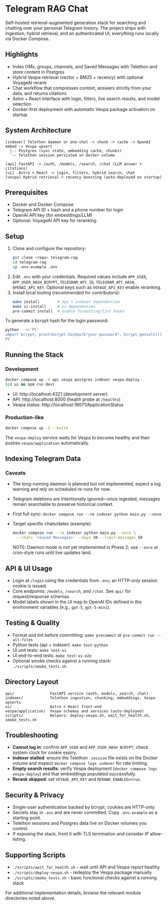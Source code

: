# Telegram RAG Chat

Self-hosted retrieval-augmented generation stack for searching and chatting over your personal Telegram history. The project ships with ingestion, hybrid retrieval, and an authenticated UI; everything runs locally via Docker Compose.

## Highlights

- Index DMs, groups, channels, and Saved Messages with Telethon and store content in Postgres
- Hybrid Vespa retrieval (vector + BM25 + recency) with optional VoyageAI rerank
- Chat workflow that compresses context, answers strictly from your data, and returns citations
- Astro + React interface with login, filters, live search results, and model selection
- Docker-first deployment with automatic Vespa package activation on startup

## System Architecture

```
[indexer] Telethon daemon or one-shot -> chunk -> cache -> OpenAI embed -> Vespa upsert
  |-- Postgres (sync state, embedding cache, chunks)
  `-- Telethon session persisted on Docker volume

[api] FastAPI -> /auth, /models, /search, /chat (LLM answer + citations)
[ui]  Astro + React -> login, filters, hybrid search, chat
[vespa] Hybrid retrieval + recency boosting (auto-deployed on startup)
```

## Prerequisites

- Docker and Docker Compose
- Telegram API ID + hash and a phone number for login
- OpenAI API key (for embeddings/LLM)
- Optional: VoyageAI API key for reranking

## Setup

1. Clone and configure the repository:
   ```bash
   git clone <repo> telegram-rag
   cd telegram-rag
   cp .env.example .env
   ```
2. Edit `.env` with your credentials. Required values include `APP_USER`, `APP_USER_HASH_BCRYPT`, `TELEGRAM_API_ID`, `TELEGRAM_API_HASH`, `OPENAI_API_KEY`. Optional keys such as `VOYAGE_API_KEY` enable reranking.
3. Install local tooling (recommended for contributors):
   ```bash
   make install        # api + indexer dependencies
   make ui-install     # ui dependencies
   pre-commit install  # enable formatting/lint hooks
   ```

To generate a bcrypt hash for the login password:

```bash
python - <<'PY'
import bcrypt; print(bcrypt.hashpw(b"your-password", bcrypt.gensalt()).decode())
PY
```

## Running the Stack

### Development

```bash
docker compose up -d api vespa postgres indexer vespa-deploy
(cd ui && npm run dev)
```

- UI: http://localhost:4321 (development server)
- API: http://localhost:8000 (health probe at `/healthz`)
- Vespa status: http://localhost:19071/ApplicationStatus

### Production-like

```bash
docker compose up -d --build
```

The `vespa-deploy` service waits for Vespa to become healthy and then pushes `vespa/application` automatically.

## Indexing Telegram Data

### Caveats

- The long-running daemon is planned but not implemented; expect a log warning and rely on scheduled re-runs for now.
- Telegram deletions are intentionally ignored—once ingested, messages remain searchable to preserve historical context.

- First full sync: `docker compose run --rm indexer python main.py --once`
- Target specific chats/dates (example):
  ```bash
  docker compose run --rm indexer python main.py --once \
    --chats '<Saved Messages>' --days 30 --limit-messages 50
  ```
  NOTE: Daemon mode is not yet implemented in Phase 2; use `--once` or cron-style runs until live updates land.

## API & UI Usage

- Login at `/login` using the credentials from `.env`; an HTTP-only session cookie is issued.
- Core endpoints: `/models`, `/search`, and `/chat`. See `api/` for request/response schemas.
- Model labels shown in the UI map to OpenAI IDs defined in the environment variables (e.g., `gpt-5`, `gpt-5-mini`).

## Testing & Quality

- Format and lint before committing: `make precommit` or `pre-commit run --all-files`
- Python tests (api + indexer): `make test-python`
- UI unit tests: `make test-ui`
- UI end-to-end tests: `make test-ui-e2e`
- Optional smoke checks against a running stack: `./scripts/smoke_tests.sh`

## Directory Layout

```
api/                FastAPI service (auth, models, search, chat)
indexer/            Telethon ingestion, chunking, embeddings, Vespa upserts
ui/                 Astro + React front-end
vespa/application/  Vespa schemas and services (auto-deployed)
scripts/            Helpers: deploy-vespa.sh, wait_for_health.sh, smoke_tests.sh
```

## Troubleshooting

- **Cannot log in**: confirm `APP_USER` and `APP_USER_HASH_BCRYPT`; check system clock for cookie expiry.
- **Indexer stalled**: ensure the Telethon `.session` file exists on the Docker volume and inspect `docker compose logs indexer` for rate limiting.
- **Empty search results**: verify Vespa deployment (`docker compose logs vespa-deploy`) and that embeddings populated successfully.
- **Rerank skipped**: set `VOYAGE_API_KEY` and `RERANK_ENABLED=true`.

## Security & Privacy

- Single-user authentication backed by bcrypt; cookies are HTTP-only.
- Secrets stay in `.env` and are never committed. Copy `.env.example` as a starting point.
- Telethon sessions and Postgres data live on Docker volumes you control.
- If exposing the stack, front it with TLS termination and consider IP allow-listing.

## Supporting Scripts

- `./scripts/wait_for_health.sh` - wait until API and Vespa report healthy
- `./scripts/deploy-vespa.sh` - redeploy the Vespa package manually
- `./scripts/smoke_tests.sh` - basic functional checks against a running stack

For additional implementation details, browse the relevant module directories noted above.
